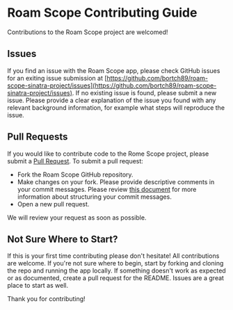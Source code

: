 # Roam Scope Contributing Guide

Contributions to the Roam Scope project are welcomed!

## Issues
If you find an issue with the Roam Scope app, please check GitHub issues for an exiting issue submission at [https://github.com/bortch89/roam-scope-sinatra-project/issues](https://github.com/bortch89/roam-scope-sinatra-project/issues).  If no existing issue is found, please submit a new issue.  Please provide a clear explanation of the issue you found with any relevant background information, for example what steps will reproduce the issue.

## Pull Requests
If you would like to contribute code to the Rome Scope project, please submit a [Pull Request](https://github.com/bortch89/roam-scope-sinatra-project/pulls).  To submit a pull request:

* Fork the Roam Scope GitHub repository.
* Make changes on your fork.  Please provide descriptive comments in your commit messages.  Please review [this document](http://chris.beams.io/posts/git-commit/) for more information about structuring your commit messages.
* Open a new pull request.

We will review your request as soon as possible.   

## Not Sure Where to Start?
If this is your first time contributing please don't hesitate!  All contributions are welcome.  If you're not sure where to begin, start by forking and cloning the repo and running the app locally.  If something doesn't work as expected or as documented, create a pull request for the README.  Issues are a great place to start as well.

Thank you for contributing!
